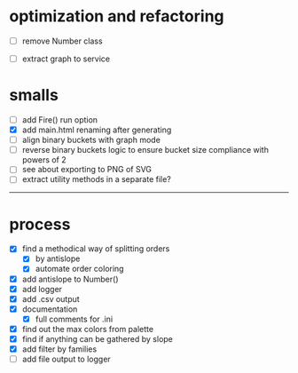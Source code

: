 # optimization and refactoring

- [ ]  remove Number class

- [ ] extract graph to service

# smalls

- [ ] add Fire() run option
- [x] add main.html renaming after generating
- [ ] align binary buckets with graph mode
- [ ] reverse binary buckets logic to ensure bucket size compliance with powers of 2
- [ ] see about exporting to PNG of SVG
- [ ] extract utility methods in a separate file?

---

# process

- [x] find a methodical way of splitting orders
  - [x] by antislope
  - [x] automate order coloring
- [x] add antislope to Number()
- [x] add logger
- [x] add .csv output
- [x] documentation
  - [x] full comments for .ini
- [x] find out the max colors from palette
- [x] find if anything can be gathered by slope
- [x] add filter by families
- [ ] add file output to logger